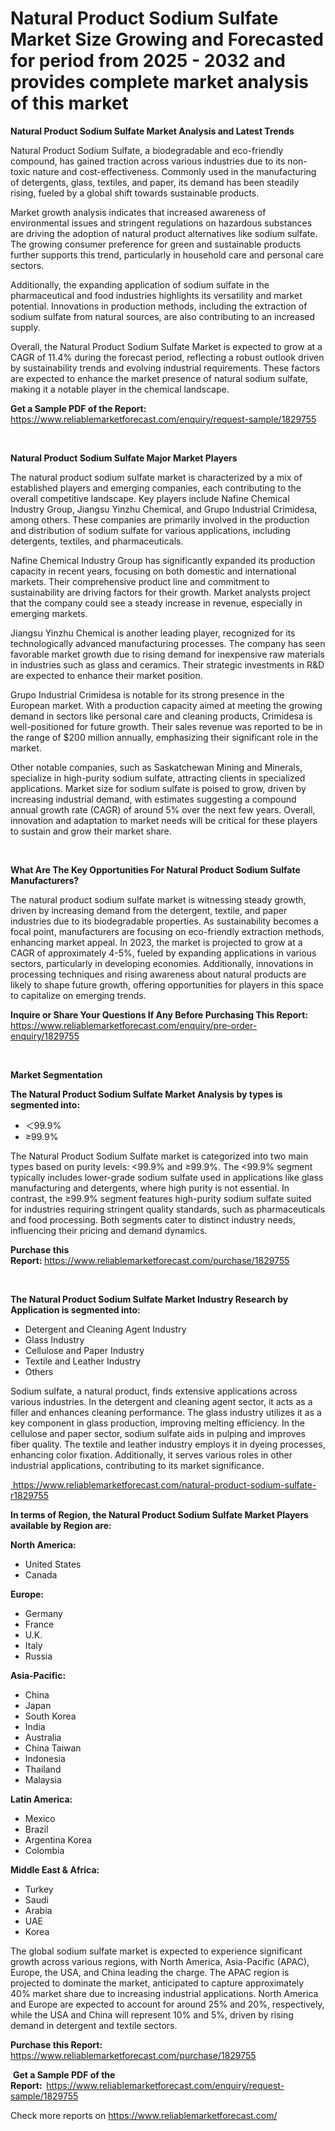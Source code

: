 <p><h1>Natural Product Sodium Sulfate Market Size Growing and Forecasted for period from 2025 - 2032 and provides complete market analysis of this market</h1></p><p><strong>Natural Product Sodium Sulfate Market Analysis and Latest Trends</strong></p>
<p><p>Natural Product Sodium Sulfate, a biodegradable and eco-friendly compound, has gained traction across various industries due to its non-toxic nature and cost-effectiveness. Commonly used in the manufacturing of detergents, glass, textiles, and paper, its demand has been steadily rising, fueled by a global shift towards sustainable products. </p><p>Market growth analysis indicates that increased awareness of environmental issues and stringent regulations on hazardous substances are driving the adoption of natural product alternatives like sodium sulfate. The growing consumer preference for green and sustainable products further supports this trend, particularly in household care and personal care sectors.</p><p>Additionally, the expanding application of sodium sulfate in the pharmaceutical and food industries highlights its versatility and market potential. Innovations in production methods, including the extraction of sodium sulfate from natural sources, are also contributing to an increased supply. </p><p>Overall, the Natural Product Sodium Sulfate Market is expected to grow at a CAGR of 11.4% during the forecast period, reflecting a robust outlook driven by sustainability trends and evolving industrial requirements. These factors are expected to enhance the market presence of natural sodium sulfate, making it a notable player in the chemical landscape.</p></p>
<p><strong>Get a Sample PDF of the Report:&nbsp;</strong> <a href="https://www.reliablemarketforecast.com/enquiry/request-sample/1829755?utm_campaign=2308&utm_medium=2&utm_source=Github&utm_content=ia&utm_term=03042025&utm_id=natural-product-sodium-sulfate">https://www.reliablemarketforecast.com/enquiry/request-sample/1829755</a></p>
<p>&nbsp;</p>
<p><strong>Natural Product Sodium Sulfate Major Market Players</strong></p>
<p><p>The natural product sodium sulfate market is characterized by a mix of established players and emerging companies, each contributing to the overall competitive landscape. Key players include Nafine Chemical Industry Group, Jiangsu Yinzhu Chemical, and Grupo Industrial Crimidesa, among others. These companies are primarily involved in the production and distribution of sodium sulfate for various applications, including detergents, textiles, and pharmaceuticals.</p><p>Nafine Chemical Industry Group has significantly expanded its production capacity in recent years, focusing on both domestic and international markets. Their comprehensive product line and commitment to sustainability are driving factors for their growth. Market analysts project that the company could see a steady increase in revenue, especially in emerging markets.</p><p>Jiangsu Yinzhu Chemical is another leading player, recognized for its technologically advanced manufacturing processes. The company has seen favorable market growth due to rising demand for inexpensive raw materials in industries such as glass and ceramics. Their strategic investments in R&D are expected to enhance their market position.</p><p>Grupo Industrial Crimidesa is notable for its strong presence in the European market. With a production capacity aimed at meeting the growing demand in sectors like personal care and cleaning products, Crimidesa is well-positioned for future growth. Their sales revenue was reported to be in the range of $200 million annually, emphasizing their significant role in the market.</p><p>Other notable companies, such as Saskatchewan Mining and Minerals, specialize in high-purity sodium sulfate, attracting clients in specialized applications. Market size for sodium sulfate is poised to grow, driven by increasing industrial demand, with estimates suggesting a compound annual growth rate (CAGR) of around 5% over the next few years. Overall, innovation and adaptation to market needs will be critical for these players to sustain and grow their market share.</p></p>
<p>&nbsp;</p>
<p><strong>What Are The Key Opportunities For Natural Product Sodium Sulfate Manufacturers?</strong></p>
<p><p>The natural product sodium sulfate market is witnessing steady growth, driven by increasing demand from the detergent, textile, and paper industries due to its biodegradable properties. As sustainability becomes a focal point, manufacturers are focusing on eco-friendly extraction methods, enhancing market appeal. In 2023, the market is projected to grow at a CAGR of approximately 4-5%, fueled by expanding applications in various sectors, particularly in developing economies. Additionally, innovations in processing techniques and rising awareness about natural products are likely to shape future growth, offering opportunities for players in this space to capitalize on emerging trends.</p></p>
<p><strong>Inquire or Share Your Questions If Any Before Purchasing This Report:</strong> <a href="https://www.reliablemarketforecast.com/enquiry/pre-order-enquiry/1829755?utm_campaign=2308&utm_medium=2&utm_source=Github&utm_content=ia&utm_term=03042025&utm_id=natural-product-sodium-sulfate">https://www.reliablemarketforecast.com/enquiry/pre-order-enquiry/1829755</a></p>
<p>&nbsp;</p>
<p><strong>Market Segmentation</strong></p>
<p><strong>The Natural Product Sodium Sulfate Market Analysis by types is segmented into:</strong></p>
<p><ul><li>＜99.9%</li><li>≥99.9%</li></ul></p>
<p><p>The Natural Product Sodium Sulfate market is categorized into two main types based on purity levels: <99.9% and ≥99.9%. The <99.9% segment typically includes lower-grade sodium sulfate used in applications like glass manufacturing and detergents, where high purity is not essential. In contrast, the ≥99.9% segment features high-purity sodium sulfate suited for industries requiring stringent quality standards, such as pharmaceuticals and food processing. Both segments cater to distinct industry needs, influencing their pricing and demand dynamics.</p></p>
<p><strong>Purchase this Report:&nbsp;</strong><a href="https://www.reliablemarketforecast.com/purchase/1829755?utm_campaign=2308&utm_medium=2&utm_source=Github&utm_content=ia&utm_term=03042025&utm_id=natural-product-sodium-sulfate">https://www.reliablemarketforecast.com/purchase/1829755</a></p>
<p>&nbsp;</p>
<p><strong>The Natural Product Sodium Sulfate Market Industry Research by Application is segmented into:</strong></p>
<p><ul><li>Detergent and Cleaning Agent Industry</li><li>Glass Industry</li><li>Cellulose and Paper Industry</li><li>Textile and Leather Industry</li><li>Others</li></ul></p>
<p><p>Sodium sulfate, a natural product, finds extensive applications across various industries. In the detergent and cleaning agent sector, it acts as a filler and enhances cleaning performance. The glass industry utilizes it as a key component in glass production, improving melting efficiency. In the cellulose and paper sector, sodium sulfate aids in pulping and improves fiber quality. The textile and leather industry employs it in dyeing processes, enhancing color fixation. Additionally, it serves various roles in other industrial applications, contributing to its market significance.</p></p>
<p><a href="https://www.reliablemarketforecast.com/natural-product-sodium-sulfate-r1829755?utm_campaign=2308&utm_medium=2&utm_source=Github&utm_content=ia&utm_term=03042025&utm_id=natural-product-sodium-sulfate">&nbsp;https://www.reliablemarketforecast.com/natural-product-sodium-sulfate-r1829755</a></p>
<p><strong>In terms of Region, the Natural Product Sodium Sulfate Market Players available by Region are:</strong></p>
<p>
    <p> <strong> North America: </strong>
        <ul>
            <li>United States</li>
            <li>Canada</li>
        </ul>
        </p> 
    <p> <strong> Europe: </strong>
        <ul>
            <li>Germany</li>
            <li>France</li>
            <li>U.K.</li>
            <li>Italy</li>
            <li>Russia</li>
        </ul>
        </p> 
    <p> <strong> Asia-Pacific: </strong>
        <ul>
            <li>China</li>
            <li>Japan</li>
            <li>South Korea</li>
            <li>India</li>
            <li>Australia</li>
            <li>China Taiwan</li>
            <li>Indonesia</li>
            <li>Thailand</li>
            <li>Malaysia</li>
        </ul>
        </p> 
    <p> <strong> Latin America: </strong>
        <ul>
            <li>Mexico</li>
            <li>Brazil</li>
            <li>Argentina Korea</li>
            <li>Colombia</li>
        </ul>
        </p> 
    <p> <strong> Middle East & Africa: </strong>
        <ul>
            <li>Turkey</li>
            <li>Saudi</li>
            <li>Arabia</li>
            <li>UAE</li>
            <li>Korea</li>
        </ul>
    </p>
    </p>
<p><p>The global sodium sulfate market is expected to experience significant growth across various regions, with North America, Asia-Pacific (APAC), Europe, the USA, and China leading the charge. The APAC region is projected to dominate the market, anticipated to capture approximately 40% market share due to increasing industrial applications. North America and Europe are expected to account for around 25% and 20%, respectively, while the USA and China will represent 10% and 5%, driven by rising demand in detergent and textile sectors.</p></p>
<p><strong>Purchase this Report: </strong><a href="https://www.reliablemarketforecast.com/purchase/1829755?utm_campaign=2308&utm_medium=2&utm_source=Github&utm_content=ia&utm_term=03042025&utm_id=natural-product-sodium-sulfate">https://www.reliablemarketforecast.com/purchase/1829755</a></p>
<p>&nbsp;<strong>Get a Sample PDF of the Report:&nbsp;&nbsp;</strong><a href="https://www.reliablemarketforecast.com/enquiry/request-sample/1829755?utm_campaign=2308&utm_medium=2&utm_source=Github&utm_content=ia&utm_term=03042025&utm_id=natural-product-sodium-sulfate">https://www.reliablemarketforecast.com/enquiry/request-sample/1829755</a></p>
<p><strong></strong></p>
<p>Check more reports on <a href="https://www.reliablemarketforecast.com/?utm_campaign=2308&utm_medium=2&utm_source=Github&utm_content=ia&utm_term=03042025&utm_id=natural-product-sodium-sulfate">https://www.reliablemarketforecast.com/</a></p>